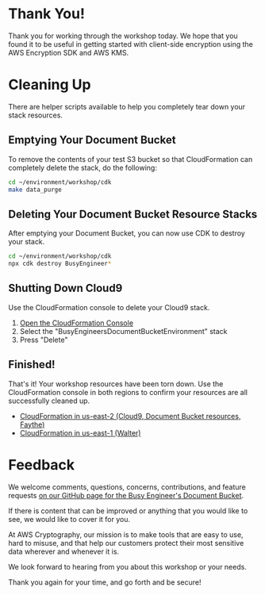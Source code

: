 # Thank You!

Thank you for working through the workshop today. We hope that you found it to be useful in getting started with client-side encryption using the AWS Encryption SDK and AWS KMS.

# Cleaning Up

There are helper scripts available to help you completely tear down your stack resources.

## Emptying Your Document Bucket

To remove the contents of your test S3 bucket so that CloudFormation can completely delete the stack, do the following:

```bash
cd ~/environment/workshop/cdk
make data_purge
```

## Deleting Your Document Bucket Resource Stacks

After emptying your Document Bucket, you can now use CDK to destroy your stack.

```bash
cd ~/environment/workshop/cdk
npx cdk destroy BusyEngineer*
```

## Shutting Down Cloud9

Use the CloudFormation console to delete your Cloud9 stack.

1. <a href="https://us-east-2.console.aws.amazon.com/cloudformation/home?region=us-east-2#" target="_blank">Open the CloudFormation Console</a>
1. Select the "BusyEngineersDocumentBucketEnvironment" stack
1. Press "Delete"

## Finished!

That's it! Your workshop resources have been torn down. Use the CloudFormation console in both regions to confirm your resources are all successfully cleaned up.

* <a href="https://us-east-2.console.aws.amazon.com/cloudformation/home?region=us-east-2#" target="_blank">CloudFormation in us-east-2 (Cloud9, Document Bucket resources, Faythe)</a>
* <a href="https://us-east-1.console.aws.amazon.com/cloudformation/home?region=us-east-1#" target="_blank">CloudFormation in us-east-1 (Walter)</a>

# Feedback

We welcome comments, questions, concerns, contributions, and feature requests [on our GitHub page for the Busy Engineer's Document Bucket](https://github.com/aws-samples/busy-engineers-document-bucket/).

If there is content that can be improved or anything that you would like to see, we would like to cover it for you.

At AWS Cryptography, our mission is to make tools that are easy to use, hard to misuse, and that help our customers protect their most sensitive data wherever and whenever it is.

We look forward to hearing from you about this workshop or your needs.

Thank you again for your time, and go forth and be secure!
